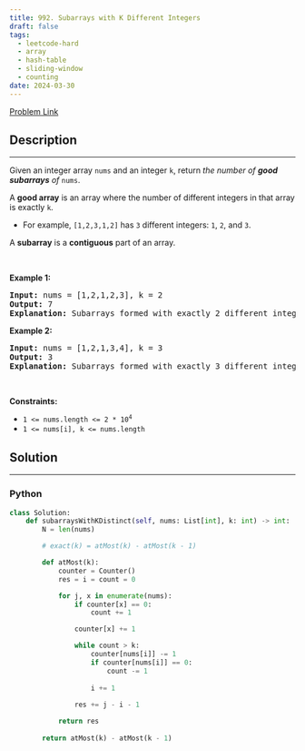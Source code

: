 ```yaml
---
title: 992. Subarrays with K Different Integers
draft: false
tags: 
  - leetcode-hard
  - array
  - hash-table
  - sliding-window
  - counting
date: 2024-03-30
---
```


[Problem Link](https://leetcode.com/problems/subarrays-with-k-different-integers/)

## Description

---
<p>Given an integer array <code>nums</code> and an integer <code>k</code>, return <em>the number of <strong>good subarrays</strong> of </em><code>nums</code>.</p>

<p>A <strong>good array</strong> is an array where the number of different integers in that array is exactly <code>k</code>.</p>

<ul>
	<li>For example, <code>[1,2,3,1,2]</code> has <code>3</code> different integers: <code>1</code>, <code>2</code>, and <code>3</code>.</li>
</ul>

<p>A <strong>subarray</strong> is a <strong>contiguous</strong> part of an array.</p>

<p>&nbsp;</p>
<p><strong class="example">Example 1:</strong></p>

<pre>
<strong>Input:</strong> nums = [1,2,1,2,3], k = 2
<strong>Output:</strong> 7
<strong>Explanation:</strong> Subarrays formed with exactly 2 different integers: [1,2], [2,1], [1,2], [2,3], [1,2,1], [2,1,2], [1,2,1,2]
</pre>

<p><strong class="example">Example 2:</strong></p>

<pre>
<strong>Input:</strong> nums = [1,2,1,3,4], k = 3
<strong>Output:</strong> 3
<strong>Explanation:</strong> Subarrays formed with exactly 3 different integers: [1,2,1,3], [2,1,3], [1,3,4].
</pre>

<p>&nbsp;</p>
<p><strong>Constraints:</strong></p>

<ul>
	<li><code>1 &lt;= nums.length &lt;= 2 * 10<sup>4</sup></code></li>
	<li><code>1 &lt;= nums[i], k &lt;= nums.length</code></li>
</ul>


## Solution

---
### Python
``` py title='subarrays-with-k-different-integers'
class Solution:
    def subarraysWithKDistinct(self, nums: List[int], k: int) -> int:
        N = len(nums)

        # exact(k) = atMost(k) - atMost(k - 1)

        def atMost(k):
            counter = Counter()
            res = i = count = 0

            for j, x in enumerate(nums):
                if counter[x] == 0:
                    count += 1

                counter[x] += 1

                while count > k:
                    counter[nums[i]] -= 1
                    if counter[nums[i]] == 0:
                        count -= 1
                    
                    i += 1
                
                res += j - i - 1

            return res
        
        return atMost(k) - atMost(k - 1)
```

